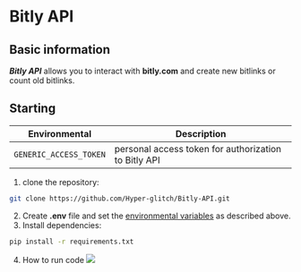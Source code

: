 # Bitly API

## Basic information

***Bitly API*** allows you to interact with **bitly.com** and create new bitlinks or count old bitlinks.

## Starting

| Environmental         | Description                                           |
|-----------------------|-------------------------------------------------------|
| `GENERIC_ACCESS_TOKEN`| personal access token for authorization to Bitly API  |

1. clone the repository:
```bash
git clone https://github.com/Hyper-glitch/Bitly-API.git
```
2. Create **.env** file and set the <ins>environmental variables</ins> as described above.
3. Install dependencies:
```bash
pip install -r requirements.txt
```
4. How to run code
<a href="https://asciinema.org/a/qWrmPu6ZjNeRp2wG7a9gs20VY" target="_blank"><img src="https://asciinema.org/a/qWrmPu6ZjNeRp2wG7a9gs20VY.svg" /></a>
